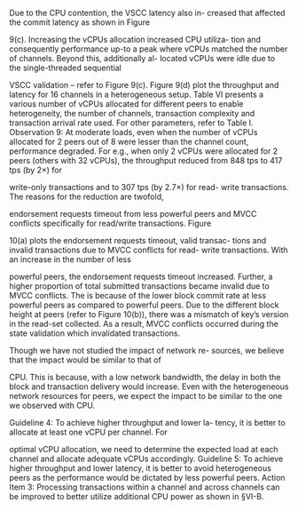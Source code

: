 Due to the CPU contention, the VSCC latency also in-
creased that affected the commit latency as shown in Figure

9(c). Increasing the vCPUs allocation increased CPU utiliza-
tion and consequently performance up-to a peak where vCPUs
matched the number of channels. Beyond this, additionally al-
located vCPUs were idle due to the single-threaded sequential

VSCC validation – refer to Figure 9(c).
Figure 9(d) plot the throughput and latency for 16 channels
in a heterogeneous setup. Table VI presents a various number
of vCPUs allocated for different peers to enable heterogeneity,
the number of channels, transaction complexity and transaction
arrival rate used. For other parameters, refer to Table I.
Observation 9: At moderate loads, even when the number
of vCPUs allocated for 2 peers out of 8 were lesser than the
channel count, performance degraded. For e.g., when only 2
vCPUs were allocated for 2 peers (others with 32 vCPUs),
the throughput reduced from 848 tps to 417 tps (by 2×) for

write-only transactions and to 307 tps (by 2.7×) for read-
write transactions. The reasons for the reduction are twofold,

endorsement requests timeout from less powerful peers and
MVCC conflicts specifically for read/write transactions. Figure

10(a) plots the endorsement requests timeout, valid transac-
tions and invalid transactions due to MVCC conflicts for read-
write transactions. With an increase in the number of less

powerful peers, the endorsement requests timeout increased.
Further, a higher proportion of total submitted transactions
became invalid due to MVCC conflicts. The is because of the
lower block commit rate at less powerful peers as compared
to powerful peers. Due to the different block height at peers
(refer to Figure 10(b)), there was a mismatch of key’s version
in the read-set collected. As a result, MVCC conflicts occurred
during the state validation which invalidated transactions.

Though we have not studied the impact of network re-
sources, we believe that the impact would be similar to that of

CPU. This is because, with a low network bandwidth, the delay
in both the block and transaction delivery would increase. Even
with the heterogeneous network resources for peers, we expect
the impact to be similar to the one we observed with CPU.

Guideline 4: To achieve higher throughput and lower la-
tency, it is better to allocate at least one vCPU per channel. For

optimal vCPU allocation, we need to determine the expected
load at each channel and allocate adequate vCPUs accordingly.
Guideline 5: To achieve higher throughput and lower
latency, it is better to avoid heterogeneous peers as the
performance would be dictated by less powerful peers.
Action Item 3: Processing transactions within a channel and
across channels can be improved to better utilize additional
CPU power as shown in §VI-B.